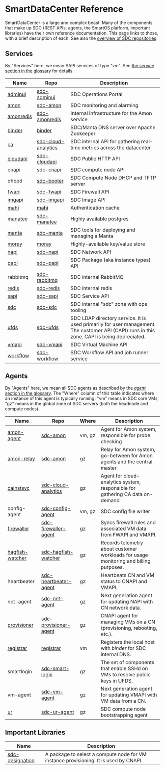 # SmartDataCenter Reference

SmartDataCenter is a large and complex beast. Many of the components that make
up SDC (REST APIs, agents, the SmartOS platform, important libraries) have their
own reference documentation. This page links to those, with a brief description
of each. See also the [overview of SDC repositories](./repos.md).


## Services

By "Services" here, we mean SAPI services of type "vm". See [the *service*
section in the glossary](../glossary.md#service) for details.

| Name | Repo | Description |
| ---- | ---- | ----------- |
| [adminui](https://docs.joyent.com/sdc7/operations-portal-walkthrough) | [sdc-adminui](https://github.com/joyent/sdc-adminui) | SDC Operations Portal |
| [amon](https://github.com/joyent/sdc-amon/blob/master/docs/index.restdown) | [sdc-amon](https://github.com/joyent/sdc-amon) | SDC monitoring and alarming |
| [amonredis](https://github.com/joyent/sdc-amonredis/blob/master/docs/index.restdown) | [sdc-amonredis](https://github.com/joyent/sdc-amonredis) | Internal infrastructure for the Amon service |
| [binder](https://github.com/joyent/binder/blob/master/docs/index.restdown) | [binder](https://github.com/joyent/binder) | SDC/Manta DNS server over Apache Zookeeper |
| [ca](https://github.com/joyent/sdc-cloud-analytics/blob/master/docs/index.restdown) | [sdc-cloud-analytics](https://github.com/joyent/sdc-cloud-analytics) | SDC internal API for gathering real-time metrics across the datacenter |
| [cloudapi](https://github.com/joyent/sdc-cloudapi/blob/master/docs/index.restdown) | [sdc-cloudapi](https://github.com/joyent/sdc-cloudapi) | SDC Public HTTP API |
| [cnapi](https://github.com/joyent/sdc-cnapi/blob/master/docs/index.restdown) | [sdc-cnapi](https://github.com/joyent/sdc-cnapi) | SDC compute node API |
| dhcpd | [sdc-booter](https://github.com/joyent/sdc-booter) | SDC Compute Node DHCP and TFTP server |
| [fwapi](https://github.com/joyent/sdc-fwapi/blob/master/docs/index.restdown) | [sdc-fwapi](https://github.com/joyent/sdc-fwapi) | SDC Firewall API |
| [imgapi](https://github.com/joyent/sdc-imgapi/blob/master/docs/index.restdown) | [sdc-imgapi](https://github.com/joyent/sdc-imgapi) | SDC Image API |
| [mahi](https://github.com/joyent/mahi/blob/master/docs/index.restdown) | [mahi](https://github.com/joyent/mahi) | Authentication cache |
| [manatee](https://github.com/joyent/manatee/blob/master/docs/user-guide.md) | [sdc-manatee](https://github.com/joyent/sdc-manatee) | Highly available postgres |
| [manta](https://github.com/joyent/sdc-manta/blob/master/docs/index.restdown) | [sdc-manta](https://github.com/joyent/sdc-manta) | SDC tools for deploying and managing a Manta |
| [moray](https://github.com/joyent/moray/blob/master/docs/index.restdown) | [moray](https://github.com/joyent/moray) | Highly-available key/value store |
| [napi](https://github.com/joyent/sdc-napi/blob/master/docs/index.restdown) | [sdc-napi](https://github.com/joyent/sdc-napi) | SDC Network API |
| [papi](https://github.com/joyent/sdc-papi/blob/master/docs/index.restdown) | [sdc-papi](https://github.com/joyent/sdc-papi) | SDC Package (aka instance types) API |
| rabbitmq | [sdc-rabbitmq](https://github.com/joyent/sdc-rabbitmq) | SDC internal RabbitMQ |
| [redis](https://github.com/joyent/sdc-redis/blob/master/docs/index.restdown) | [sdc-redis](https://github.com/joyent/sdc-redis) | SDC internal redis |
| [sapi](https://github.com/joyent/sdc-sapi/blob/master/docs/index.restdown) | [sdc-sapi](https://github.com/joyent/sdc-sapi) | SDC Service API |
| [sdc](https://github.com/joyent/sdc-sdc/blob/master/docs/index.restdown) | [sdc-sdc](https://github.com/joyent/sdc-sdc) | SDC internal "sdc" zone with ops tooling |
| [ufds](https://github.com/joyent/sdc-ufds/blob/master/docs/index.restdown) | [sdc-ufds](https://github.com/joyent/sdc-ufds) | SDC LDAP directory service. It is used primarily for user management. The customer API (CAPI) runs in this zone. CAPI is being depreciated. |
| [vmapi](https://github.com/joyent/sdc-vmapi/blob/master/docs/index.restdown) | [sdc-vmapi](https://github.com/joyent/sdc-vmapi) | SDC Virtual Machine API |
| [workflow](https://github.com/joyent/sdc-workflow/blob/master/docs/index.restdown) | [sdc-workflow](https://github.com/joyent/sdc-workflow) | SDC Workflow API and job runner service |

## Agents

By "Agents" here, we mean all SDC agents as described by the [*agent* section in
the glossary](../glossary.md#agent). The "Where" column of this table indicates
where an instance of this agent is typically running: "vm" means in SDC core
VMs, "gz" means in the global zone of SDC servers (both the headnode and
compute nodes).


| Name | Repo | Where | Description |
| ---- | ---- | ----- | ----------- |
| [amon-agent](https://github.com/joyent/sdc-amon/blob/master/docs/index.restdown) | [sdc-amon](https://github.com/joyent/sdc-amon) | vm, gz | Agent for Amon system, responsible for probe checking |
| [amon-relay](https://github.com/joyent/sdc-amon/blob/master/docs/index.restdown) | [sdc-amon](https://github.com/joyent/sdc-amon) | gz | Relay for Amon system, go-between for Amon agents and the central master |
| [cainstsvc](https://github.com/joyent/sdc-cloud-analytics/blob/master/docs/index.restdown) | [sdc-cloud-analytics](https://github.com/joyent/sdc-cloud-analytics) | gz | Agent for cloud-analytics system, responsible for gathering CA data on-demand |
| config-agent | [sdc-config-agent](https://github.com/joyent/sdc-config-agent) | vm, gz | SDC config file writer |
| [firewaller](https://github.com/joyent/sdc-fwapi/blob/master/docs/index.restdown) | [sdc-firewaller-agent](https://github.com/joyent/sdc-firewaller-agent) | gz | Syncs firewall rules and associated VM data from FWAPI and VMAPI. |
| [hagfish-watcher](https://github.com/joyent/sdc-hagfish-watcher/blob/master/docs/index.restdown) | [sdc-hagfish-watcher](https://github.com/joyent/sdc-hagfish-watcher) | gz | Records telemetry about customer workloads for usage monitoring and billing purposes. |
| heartbeater | [sdc-heartbeater-agent](https://github.com/joyent/sdc-heartbeater-agent) | gz | Heartbeats CN and VM status to CNAPI and VMAPI. |
| net-agent | [sdc-net-agent](https://github.com/joyent/sdc-net-agent) | gz | Next generation agent for updating NAPI with CN network data. |
| [provisioner](https://github.com/joyent/sdc-provisioner-agent/blob/master/docs/index.restdown) | [sdc-provisioner-agent](https://github.com/joyent/sdc-provisioner-agent) | gz | CNAPI agent for managing VMs on a CN (provisioning, rebooting, etc.). |
| [registrar](https://github.com/joyent/registrar/blob/master/docs/index.restdown) | [registrar](https://github.com/joyent/registrar) | vm | Registers the local host with *binder* for SDC internal DNS. |
| smartlogin | [sdc-smart-login](https://github.com/joyent/sdc-smart-login) | gz | The set of components that enable SSHd on VMs to resolve public keys in UFDS. |
| vm-agent | [sdc-vm-agent](https://github.com/joyent/sdc-vm-agent) | gz | Next generation agent for updating VMAPI with VM data from a CN. |
| [ur](https://github.com/joyent/sdc-ur-agent/tree/master) | [sdc-ur-agent](https://github.com/joyent/sdc-ur-agent) | gz | SDC compute node bootstrapping agent |


## Important Libraries

| Name | Description |
| ---- | ----------- |
| [sdc-designation](https://github.com/joyent/sdc-designation/blob/master/docs/index.restdown) | A package to select a compute node for VM instance provisioning. It is used by CNAPI. |
